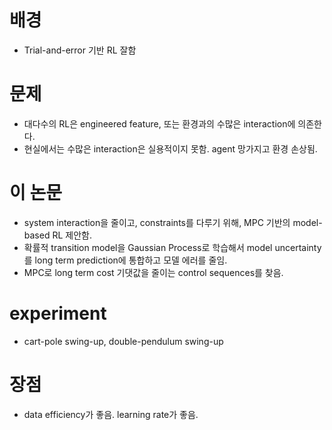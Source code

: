 
# 배경
 - Trial-and-error 기반 RL 잘함
 
# 문제
- 대다수의 RL은 engineered feature, 또는 환경과의 수많은 interaction에 의존한다.
- 현실에서는 수많은 interaction은 실용적이지 못함. agent 망가지고 환경 손상됨.
# 이 논문
- system interaction을 줄이고, constraints를 다루기 위해, MPC 기반의 model-based RL 제안함.
- 확률적 transition model을 Gaussian Process로 학습해서 model uncertainty를 long term prediction에 통합하고 모델 에러를 줄임.
- MPC로 long term cost 기댓값을 줄이는 control sequences를 찾음.
# experiment
- cart-pole swing-up, double-pendulum swing-up

# 장점
- data efficiency가 좋음. learning rate가 좋음.